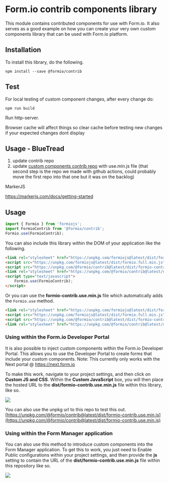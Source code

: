 # Form.io contrib components library

This module contains contributed components for use with Form.io. It also serves as a good example on how you can
create your very own custom components library that can be used with Form.io platform.

## Installation
To install this library, do the following.

```
npm install --save @formio/contrib
```

## Test
For local testing of custom component changes, after every change do: 
```
npm run build 
```
Run http-server.

Browser cache will affect things so clear cache before testing new changes if your expected changes dont display

## Usage - BlueTread
1. update contrib repo 
2. update [custom components contrib repo](https://github.com/bluetread/formio-custom-components) with use.min.js file   (that second step is the repo we made with github actions, could probably move the first repo into that one but it was on the backlog) 

MarkerJS

https://markerjs.com/docs/getting-started

## Usage

```javascript
import { Formio } from 'formiojs';
import FormioContrib from '@formio/contrib';
Formio.use(FormioContrib);
```

You can also include this library within the DOM of your application like the following.

```html
<link rel="stylesheet" href="https://unpkg.com/formiojs@latest/dist/formio.full.min.css">
<script src="https://unpkg.com/formiojs@latest/dist/formio.full.min.js"></script>
<script src="https://unpkg.com/@formio/contrib@latest/dist/formio-contrib.min.js"></script>
<link rel="stylesheet" href="https://unpkg.com/@formio/contrib@latest/dist/formio-contrib.css">
<script type="text/javascript">
    Formio.use(FormioContrib);
</script>
```

Or you can use the **formio-contrib.use.min.js** file which automatically adds the ```Formio.use``` method.

```html
<link rel="stylesheet" href="https://unpkg.com/formiojs@latest/dist/formio.full.min.css">
<script src="https://unpkg.com/formiojs@latest/dist/formio.full.min.js"></script>
<script src="https://unpkg.com/@formio/contrib@latest/dist/formio-contrib.use.min.js"></script>
<link rel="stylesheet" href="https://unpkg.com/@formio/contrib@latest/dist/formio-contrib.css">
```

### Using within the Form.io Developer Portal
It is also possible to inject custom components within the Form.io Developer Portal. This allows you to use the Developer Portal to create forms that include your custom components. Note: This currently only works with the Next portal @ https://next.form.io

To make this work, navigate to your project settings, and then click on **Custom JS and CSS**. Within the **Custom JavaScript** box, you will then place the hosted URL to the **dist/formio-contrib.use.min.js** file within this library, like so.

![](https://api.monosnap.com/file/download?id=dQmYlhPWLa7mDDDJMN1VpkJwXy7iHG)

You can also use the unpkg url to this repo to test this out. [https://unpkg.com/@formio/contrib@latest/dist/formio-contrib.use.min.js](https://unpkg.com/@formio/contrib@latest/dist/formio-contrib.use.min.js)

### Using within the Form Manager application
You can also use this method to introduce custom components into the Form Manager application. To get this to work, you just need to Enable Public configurations within your project settings, and then provide the **js** setting to contain the URL of the **dist/formio-contrib.use.min.js** file within this repository like so.

![](https://api.monosnap.com/file/download?id=lvK2kW9eOuAEVDMNW96hP5qLOCaQEY)

